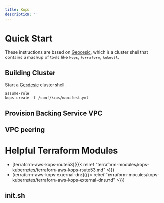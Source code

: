 ```yaml
---
title: Kops
description: ''
---
```


# Quick Start

These instructions are based on [Geodesic](/geodesic), which is a cluster shell that contains a mashup of tools like `kops`, `terraform`, `kubectl`.

## Building Cluster

Start a [Geodesic](/geodesic) cluster shell.

```
assume-role
kops create -f /conf/kops/manifest.yml
```

## Provision Backing Service VPC

## VPC peering

# Helpful Terraform Modules

- [terraform-aws-kops-route53]({{< relref "terraform-modules/kops-kubernetes/terraform-aws-kops-route53.md" >}})
- [terraform-aws-kops-external-dns]({{< relref "terraform-modules/kops-kubernetes/terraform-aws-kops-external-dns.md" >}})

## init.sh

```text
```
